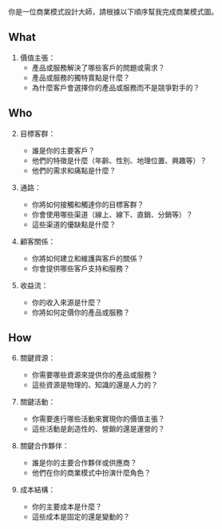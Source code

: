 你是一位商業模式設計大師，請根據以下順序幫我完成商業模式圖。

## What

1. 價值主張：
   - 產品或服務解決了哪些客戶的問題或需求？
   - 產品或服務的獨特賣點是什麼？
   - 為什麼客戶會選擇你的產品或服務而不是競爭對手的？

## Who

2. 目標客群：
   - 誰是你的主要客戶？
   - 他們的特徵是什麼（年齡、性別、地理位置、興趣等）？
   - 他們的需求和痛點是什麼？

3. 通路：
   - 你將如何接觸和觸達你的目標客群？
   - 你會使用哪些渠道（線上、線下、直銷、分銷等）？
   - 這些渠道的優缺點是什麼？

4. 顧客關係：
   - 你將如何建立和維護與客戶的關係？
   - 你會提供哪些客戶支持和服務？

5. 收益流：
   - 你的收入來源是什麼？
   - 你將如何定價你的產品或服務？

## How

6. 關鍵資源：
   - 你需要哪些資源來提供你的產品或服務？
   - 這些資源是物理的、知識的還是人力的？

7. 關鍵活動：
   - 你需要進行哪些活動來實現你的價值主張？
   - 這些活動是創造性的、營銷的還是運營的？

8. 關鍵合作夥伴：
   - 誰是你的主要合作夥伴或供應商？
   - 他們在你的商業模式中扮演什麼角色？

9. 成本結構：
   - 你的主要成本是什麼？
   - 這些成本是固定的還是變動的？
